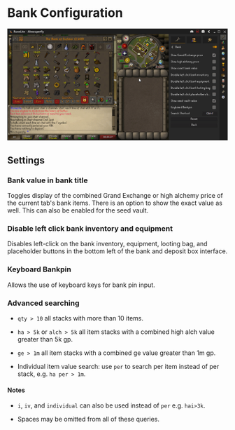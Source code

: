 # Bank Configuration

![Client View](img/bank/bank_overview.gif)

## Settings

### Bank value in bank title

Toggles display of the combined Grand Exchange or high alchemy price of the current tab's bank items. There is an option to show the exact value as well.
This can also be enabled for the seed vault.

### Disable left click bank inventory and equipment

Disables left-click on the bank inventory, equipment, looting bag, and placeholder buttons in the bottom left of the bank and deposit box interface.

### Keyboard Bankpin

Allows the use of keyboard keys for bank pin input.

### Advanced searching

- `qty > 10` all stacks with more than 10 items.

- `ha > 5k` or `alch > 5k` all item stacks with a combined high alch value greater than 5k gp.

- `ge > 1m` all item stacks with a combined ge value greater than 1m gp.

- Individual item value search: use `per` to search per item instead of per stack, e.g. `ha per > 1m`.

#### Notes

- `i`, `iv`, and `individual` can also be used instead of `per` e.g. `hai>3k`.

- Spaces may be omitted from all of these queries.
